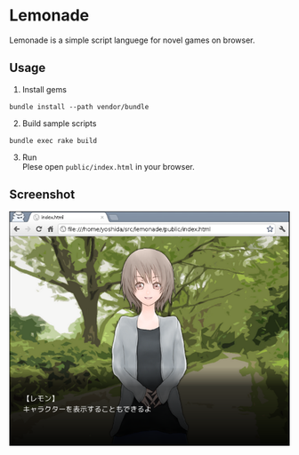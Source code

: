 Lemonade
========

Lemonade is a simple script languege for novel games on browser.


Usage
-----

1. Install gems
```
bundle install --path vendor/bundle
```

2. Build sample scripts
```
bundle exec rake build
```

3. Run  
Plese open `public/index.html` in your browser.


Screenshot
----------

![sample novel](doc/screenshot.png)
